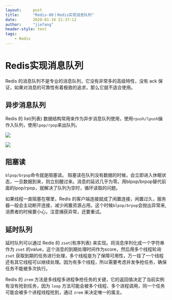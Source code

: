```yaml
---
layout:     post
title:      "Redis-08丨Redis实现消息队列"
date:       2020-01-10 21:37:12
author:     "jiefang"
header-style: text
tags:
    - Redis
---
```

# Redis实现消息队列
Redis 的消息队列不是专业的消息队列，它没有非常多的高级特性，没有 ack 保证，如果对消息的可靠性有着极致的追求，那么它就不适合使用。
## 异步消息队列
Redis 的 list(列表) 数据结构常用来作为异步消息队列使用，使用`rpush/lpush`操作入队列，使用`lpop/rpop`来出队列。

![](https://www.showdoc.cc/server/api/common/visitfile/sign/12e381b2aced2fbf9c26aed795a39ab9?showdoc=.jpg)

![](https://www.showdoc.cc/server/api/common/visitfile/sign/d0f47137153fc6df5ffc4d4122aeac11?showdoc=.jpg)

## 阻塞读
`blpop/brpop`命令就是阻塞读。
阻塞读在队列没有数据的时候，会立即进入休眠状态，一旦数据到来，则立刻醒过来。消息的延迟几乎为零。用blpop/brpop替代前面的lpop/rpop，就解决了队列为空时，循环读取的问题。

如果线程一直阻塞在哪里，Redis 的客户端连接就成了闲置连接，闲置过久，服务器一般会主动断开连接，减少闲置资源占用。这个时候`blpop/brpop`会抛出异常来,消费者的时候要小心，注意捕获异常，还要重试。
## 延时队列
延时队列可以通过 Redis 的 `zset`(有序列表) 来实现。将消息序列化成一个字符串作为 `zset` 的value，这个消息的到期处理时间作为score，然后用多个线程轮询 `zset` 获取到期的任务进行处理，多个线程是为了保障可用性，万一挂了一个线程还有其它线程可以继续处理。因为有多个线程，所以需要考虑并发争抢任务，确保任务不能被多次执行。

Redis 的 `zrem` 方法是多线程多进程争抢任务的关键，它的返回值决定了当前实例有没有抢到任务，因为 `loop` 方法可能会被多个线程、多个进程调用，同一个任务可能会被多个进程线程抢到，通过 `zrem` 来决定唯一的属主。